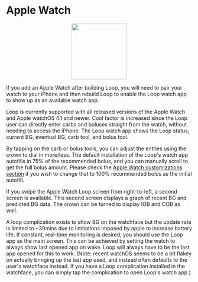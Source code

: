 # Apple Watch

<p align="center">
<img src="../img/watch.png" width="150">
</p>

If you add an Apple Watch after building Loop, you will need to pair your watch to your iPhone and then rebuild Loop to enable the Loop watch app to show up as an available watch app.

Loop is currently supported with all released versions of the Apple Watch and Apple watchOS 4.1 and newer.  Cool factor is increased since the Loop user can directly enter carbs and boluses straight from the watch, without needing to access the iPhone.  The Loop watch app shows the Loop status, current BG, eventual BG, carb tool, and bolus tool.

By tapping on the carb or bolus tools, you can adjust the entries using the crown to dial in more/less.  The default installation of the Loop's watch app autofills in 75% of the recommended bolus, and you can manually scroll to get the full bolus amount.  Please check the [Apple Watch customizations section](https://loopkit.github.io/loopdocs/build/code_customization/#apple-watch-customizations) if you wish to change that to 100% recommended bolus as the initial autofill.

If you swipe the Apple Watch Loop screen from right-to-left, a second screen is available.  This second screen displays a graph of recent BG and predicted BG data.  The crown can be turned to display IOB and COB as well.

A loop complication exists to show BG on the watchface but the update rate is limited to ~30mins due to limitations imposed by apple to increase battery life. If constant, real-time monitoring is desired, you should use the Loop app as the main screen. This can be achieved by setting the watch to always show last opened app on wake. Loop will always have to be the last app opened for this to work.  (Note: recent watchOS seems to be a bit flakey on actually bringing up the last app used, and instead often defaults to the user's watchface instead.  If you have a Loop complication installed in the watchface, you can simply tap the complication to open Loop's watch app.)


